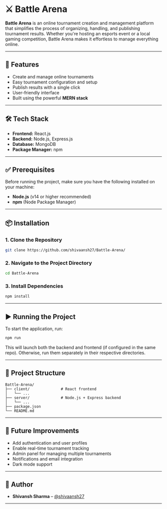 # ⚔️ Battle Arena

**Battle Arena** is an online tournament creation and management platform that simplifies the process of organizing, handling, and publishing tournament results. Whether you're hosting an esports event or a local gaming competition, Battle Arena makes it effortless to manage everything online.

---

## 🚀 Features

- Create and manage online tournaments
- Easy tournament configuration and setup
- Publish results with a single click
- User-friendly interface
- Built using the powerful **MERN stack**

---

## 🛠 Tech Stack

- **Frontend:** React.js
- **Backend:** Node.js, Express.js
- **Database:** MongoDB
- **Package Manager:** npm

---

## ✅ Prerequisites

Before running the project, make sure you have the following installed on your machine:

- **Node.js** (v14 or higher recommended)
- **npm** (Node Package Manager)

---

## 📦 Installation

### 1. Clone the Repository
```bash
git clone https://github.com/shivaansh27/Battle-Arena/
```

### 2. Navigate to the Project Directory
```bash
cd Battle-Arena
```

### 3. Install Dependencies
```bash
npm install
```

---

## ▶️ Running the Project

To start the application, run:
```bash
npm run
```

This will launch both the backend and frontend (if configured in the same repo). Otherwise, run them separately in their respective directories.

---

## 📁 Project Structure

```
Battle-Arena/
├── client/              # React frontend
│   └── ...
├── server/              # Node.js + Express backend
│   └── ...
├── package.json
└── README.md
```

---

## 🚧 Future Improvements

- Add authentication and user profiles
- Enable real-time tournament tracking
- Admin panel for managing multiple tournaments
- Notifications and email integration
- Dark mode support

---

## 👤 Author

- **Shivansh Sharma** – [@shivaansh27](https://github.com/shivaansh27)

---

